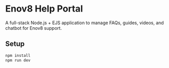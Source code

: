 # Enov8 Help Portal

A full-stack Node.js + EJS application to manage FAQs, guides, videos, and chatbot for Enov8 support.

## Setup

```bash
npm install
npm run dev
